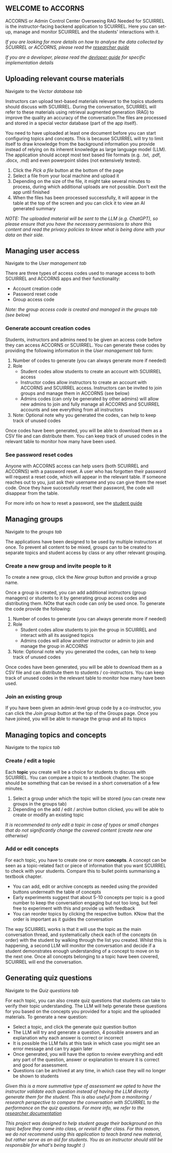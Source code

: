 ## WELCOME to ACCORNS

ACCORNS or Admin Control Center Overseeing RAG Needed for SCUIRREL is the
instructor-facing backend application to SCUIRREL. Here you can set-up, manage and
monitor SCUIRREL and the students' interactions with it.

_If you are looking for more details on how to analyse the data collected by SCUIRREL or
ACCORNS, please read the [researcher guide](researcher.md)_

_If you are a developer, please read the [devloper guide](developer.md) for specific
implementation details_

## Uploading relevant course materials

Navigate to the _Vector database tab_

Instructors can upload text-based materials relevant to the topics students should
discuss with SCUIRREL. During the conversation, SCUIRREL will refer to these materials
using retrieval augmented generation (RAG) to improve the quality an accuracy of the
conversation.The files are processed and stored in a special vector database (part of
the app itself).

You need to have uploaded at least one document before you can start configuring topics
and concepts. This is because SCUIRREL will try to limit itself to draw knowledge from
the background information you provide instead of relying on its inherent knowledge as
large language model (LLM). The application should accept most text based file formats
(e.g. .txt, .pdf, .docx, .md) and even powerpoint slides (not extensively tested).

1. Click the _Pick a file_ button at the bottom of the page
2. Select a file from your local machine and upload it
3. Depending on the size of the file, it might take several minutes to process, during
   which additional uploads are not possible. Don't exit the app until finished
4. When the files has been processed successfully, it will appear in the table at the
   top of the screen and you can click it to view an AI generated summary

_NOTE: The uploaded material will be sent to the LLM (e.g. ChatGPT), so please ensure
that you have the necessary permissions to share this content and read the privacy
policies to know what is being done with your data on their side._

## Managing user access

Navigate to the _User management tab_

There are three types of access codes used to manage access to both SCUIRREL and ACCORNS
apps and their functionality:

- Account creation code
- Password reset code
- Group access code

_Note: the group access code is created and managed in the groups tab (see below)_

### Generate account creation codes

Students, instructors and admins need to be given an access code before they can access
ACCORNS or SCUIRREL. You can generate these codes by providing the following
information in the _User management tab_ form:

1. Number of codes to generate (you can always generate more if needed)
2. Role
   - Student codes allow students to create an account with SCUIRREL access
   - Instructor codes allow instructors to create an account with ACCORNS and SCUIRREL
     access. Instructors can be invited to join groups and manage them in ACCORNS (see
     below)
   - Admins codes (can only be generated by other admins) will allow new admins to join
     and fully manage all ACCORNS and SCUIRREL accounts and see everything from all
     instructors
3. Note: Optional note why you generated the codes, can help to keep track of unused
   codes

Once codes have been generated, you will be able to download them as a CSV file and can
distribute them. You can keep track of unused codes in the relevant table to monitor how
many have been used.

### See password reset codes

Anyone with ACCORNS access can help users (both SCUIRREL and ACCORNS) with a password
reset. A user who has forgotten their password will request a reset code, which will
appear in the relevant table. If someone reaches out to you, just ask their username and
you can give them the reset code. Once they have successfully reset their password, the
code will disappear from the table.

For more info on how to reset a password, see the [student guide](student.md)

## Managing groups

Navigate to the _groups tab_

The applications have been designed to be used by multiple instructors at once. To
prevent all content to be mixed, groups can to be created to separate topics and student
access by class or any other relevant grouping.

### Create a new group and invite people to it

To create a new group, click the _New group_ button and provide a group name.

Once a group is created, you can add additional instructors (group managers) or students
to it by generating group access codes and distributing them. NOte that each code can
only be used once. To generate the code provide the following:

1. Number of codes to generate (you can always generate more if needed)
2. Role
   - Student codes allow students to join the group in SCUIRREL and interact with all
     its assigned topics
   - Admins codes will allow another instructor or admin to join and manage the group in
     ACCORNS
3. Note: Optional note why you generated the codes, can help to keep track of unused
   codes

Once codes have been generated, you will be able to download them as a CSV file and can
distribute them to students / co-instructors. You can keep track of unused codes in the
relevant table to monitor how many have been used.

### Join an existing group

If you have been given an admin-level group code by a co-instructor, you can click the
_Join group_ button at the top of the Groups page. Once you have joined, you will be
able to manage the group and all its topics

## Managing topics and concepts

Navigate to the _topics tab_

### Create / edit a topic

Each **topic** you create will be a choice for students to discuss with SCUIRREL. You
can compare a topic to a textbook chapter. The scope should be something that can be
revised in a short conversation of a few minutes.

1. Select a group under which the topic will be stored (you can create new groups in the
   groups tab)
2. Depending on the add / edit / archive button clicked, you will be able to create or
   modify an existing topic

_It is recommended to only edit a topic in case of typos or small changes that do not
significantly change the covered content (create new one otherwise)_

### Add or edit concepts

For each topic, you have to create one or more **concepts**. A concept can be seen as a
topic-related fact or piece of information that you want SCUIRREL to check with your
students. Compare this to bullet points summarising a textbook chapter.

- You can add, edit or archive concepts as needed using the provided buttons underneath
  the table of concepts
- Early experiments suggest that about 5-10 concepts per topic is a good number to keep
  the conversation engaging but not too long, but feel free to experiment with this and
  provide us with feedback
- You can reorder topics by clicking the respective button. KNow that the order is
  important as it guides the conversation

The way SCUIRREL works is that it will use the topic as the main conversation thread,
and systematically check each of the concepts (in order) with the student by walking
through the list you created. Whilst this is happening, a second LLM will monitor the
conversation and decide if a student demonstrates enough understanding of a concept to
move on to the next one. Once all concepts belonging to a topic have been covered,
SCUIRREL will end the conversation.

## Generating quiz questions

Navigate to the _Quiz questions tab_

For each topic, you can also create quiz questions that students can take to verify
their topic understanding. The LLM will help generate these questions for you based on
the concepts you provided for a topic and the uploaded materials. To generate a new
question:

- Select a topic, and click the generate quiz question button
- The LLM will try and generate a question, 4 possible answers and an explanation why
  each answer is correct or incorrect
- It is possible the LLM fails at this task in which case you might see an error message
  and can try again later
- Once generated, you will have the option to review everything and edit any part of the
  question, answer or explanation to ensure it is correct and good for assessment.
- Questions can be archived at any time, in which case they will no longer be shown to
  students

_Given this is a more summative type of assessment we opted to have the instructor
validate each question instead of having the LLM directly generate them for the student.
This is also useful from a monitoring / research perspective to compare the conversation
with SCUIRREL to the performance on the quiz questions. For more info, we refer to the
[researcher documentation](researcher.md)_

_This project was designed to help student gauge their background on this topic before
they come into class, or revisit it after class. For this reason, we do not recommend
using this application to teach brand new material, but rather serve as an aid for
students. You as an instructor should still be responsible for what's being taught :)_
